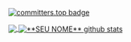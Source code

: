 [![committers.top badge](https://user-badge.committers.top/kazakhstan/kolpDeveloper.svg)](https://user-badge.committers.top/kazakhstan/kolpDeveloper)

<a href="https://github.com/kolpDeveloper">
  <img align="center" src="https://github-readme-stats.vercel.app/api/top-langs/?username=kolpDeveloper&theme=dracula&hide_langs_below=1" />
</a>

<a href="https://github.com/kolpDeveloper">
 <img align="center" src="https://github-readme-stats.vercel.app/api?username=kolpDeveloper&show_icons=true&theme=dracula&line_height=27" alt="**SEU NOME** github stats"/>
</a>

